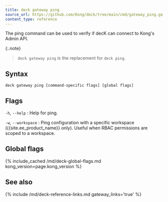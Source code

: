```yaml
---
title: deck gateway ping
source_url: https://github.com/Kong/deck/tree/main/cmd/gateway_ping.go
content_type: reference
---
```


The ping command can be used to verify if decK
can connect to Kong's Admin API.

{:.note}
> `deck gateway ping` is the replacement for `deck ping`. 

## Syntax

```
deck gateway ping [command-specific flags] [global flags]
```

## Flags

`-h`, `--help`
:  Help for ping.

`-w`, `--workspace`
:  Ping configuration with a specific workspace ({{site.ee_product_name}} only).
Useful when RBAC permissions are scoped to a workspace.


## Global flags

{% include_cached /md/deck-global-flags.md kong_version=page.kong_version %}

## See also

{% include /md/deck-reference-links.md gateway_links='true' %}

